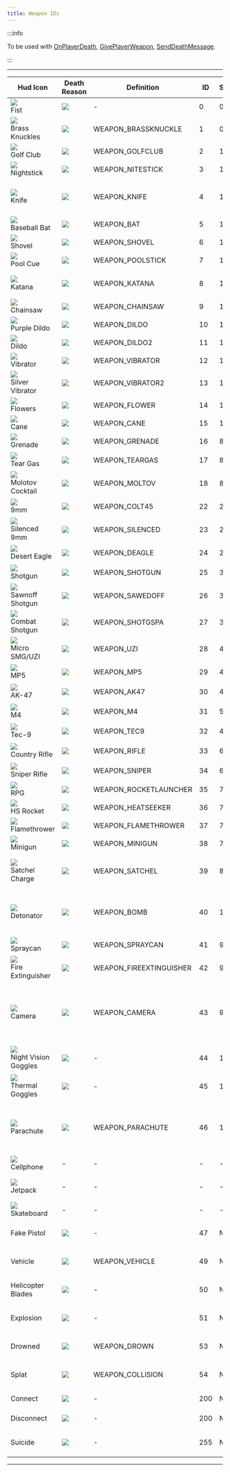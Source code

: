 ```yaml
---
title: Weapon IDs
---
```


:::info

To be used with [OnPlayerDeath](../callbacks/OnPlayerDeath), [GivePlayerWeapon](../functions/GivePlayerWeapon), [SendDeathMessage](../functions/SendDeathMessage).

:::

---

| Hud Icon                                                              | Death Reason                                       | Definition              | ID  | Slot | Model | Notes                                                                                                            |
| --------------------------------------------------------------------- | -------------------------------------------------- | ----------------------- | --- | ---- | ----- | ---------------------------------------------------------------------------------------------------------------- |
| ![](/images/weaponIcons/fist.png)<br/>Fist                            | ![](/images/deathIcons/death-fist.gif)             | -                       | 0   | 0    | -     | -                                                                                                                |
| ![](/images/weaponIcons/brassKnuckles.png)<br/>Brass Knuckles         | ![](/images/deathIcons/death-brassKnuckles.gif)    | WEAPON_BRASSKNUCKLE     | 1   | 0    | 331   | -                                                                                                                |
| ![](/images/weaponIcons/golfClub.png)<br/>Golf Club                   | ![](/images/deathIcons/death-golfClub.gif)         | WEAPON_GOLFCLUB         | 2   | 1    | 333   | -                                                                                                                |
| ![](/images/weaponIcons/nightStick.png)<br/>Nightstick                | ![](/images/deathIcons/death-nightstick.gif)       | WEAPON_NITESTICK        | 3   | 1    | 334   | -                                                                                                                |
| ![](/images/weaponIcons/knife.png)<br/>Knife                          | ![](/images/deathIcons/death-knife.gif)            | WEAPON_KNIFE            | 4   | 1    | 335   | Can de-sync players when their throat is cut (they appear dead to other players)                                 |
| ![](/images/weaponIcons/baseballBat.png)<br/>Baseball Bat             | ![](/images/deathIcons/death-baseballBat.gif)      | WEAPON_BAT              | 5   | 1    | 336   | -                                                                                                                |
| ![](/images/weaponIcons/shovel.png)<br/>Shovel                        | ![](/images/deathIcons/death-shovel.gif)           | WEAPON_SHOVEL           | 6   | 1    | 337   | -                                                                                                                |
| ![](/images/weaponIcons/poolCue.png)<br/>Pool Cue                     | ![](/images/deathIcons/death-poolCue.gif)          | WEAPON_POOLSTICK        | 7   | 1    | 338   | -                                                                                                                |
| ![](/images/weaponIcons/katana.png)<br/>Katana                        | ![](/images/deathIcons/death-katana.gif)           | WEAPON_KATANA           | 8   | 1    | 339   | Can not decapitate players (like in single-player)                                                               |
| ![](/images/weaponIcons/chainsaw.png)<br/>Chainsaw                    | ![](/images/deathIcons/death-chainsaw.gif)         | WEAPON_CHAINSAW         | 9   | 1    | 341   | -                                                                                                                |
| ![](/images/weaponIcons/purpleDildo.png)<br/>Purple Dildo             | ![](/images/deathIcons/death-purpleDildo.gif)      | WEAPON_DILDO            | 10  | 10   | 321   | -                                                                                                                |
| ![](/images/weaponIcons/dildo.png)<br/>Dildo                          | ![](/images/deathIcons/death-dildo.gif)            | WEAPON_DILDO2           | 11  | 10   | 322   | -                                                                                                                |
| ![](/images/weaponIcons/vibrator.png)<br/>Vibrator                    | ![](/images/deathIcons/death-vibrator.gif)         | WEAPON_VIBRATOR         | 12  | 10   | 323   | -                                                                                                                |
| ![](/images/weaponIcons/silverVibrator.png)<br/>Silver Vibrator       | ![](/images/deathIcons/death-silverVibrator.gif)   | WEAPON_VIBRATOR2        | 13  | 10   | 324   | -                                                                                                                |
| ![](/images/weaponIcons/flowers.png)<br/>Flowers                      | ![](/images/deathIcons/death-flowers.gif)          | WEAPON_FLOWER           | 14  | 10   | 325   | -                                                                                                                |
| ![](/images/weaponIcons/cane.png)<br/>Cane                            | ![](/images/deathIcons/death-cane.gif)             | WEAPON_CANE             | 15  | 10   | 326   | -                                                                                                                |
| ![](/images/weaponIcons/grenade.png)<br/>Grenade                      | ![](/images/deathIcons/death-grenade.gif)          | WEAPON_GRENADE          | 16  | 8    | 342   | Does not produce fire                                                                                            |
| ![](/images/weaponIcons/tearGas.png)<br/>Tear Gas                     | ![](/images/deathIcons/death-tearGas.gif)          | WEAPON_TEARGAS          | 17  | 8    | 343   | The coughing effect is disabled in SA-MP                                                                         |
| ![](/images/weaponIcons/molotovCocktail.png)<br/>Molotov Cocktail     | ![](/images/deathIcons/death-molotovCocktail.gif)  | WEAPON_MOLTOV           | 18  | 8    | 344   | Produces fire                                                                                                    |
| ![](/images/weaponIcons/9mm.png)<br/>9mm                              | ![](/images/deathIcons/death-9mm.gif)              | WEAPON_COLT45           | 22  | 2    | 346   | Skill can be set with [SetPlayerSkillLevel](../functions/SetplayerSkillLevel)                                    |
| ![](/images/weaponIcons/silenced9mm.png)<br/>Silenced 9mm             | ![](/images/deathIcons/death-silenced9mm.gif)      | WEAPON_SILENCED         | 23  | 2    | 347   | Skill can be set with [SetPlayerSkillLevel](../functions/SetplayerSkillLevel)                                    |
| ![](/images/weaponIcons/desertEagle.png)<br/>Desert Eagle             | ![](/images/deathIcons/death-desertEagle.gif)      | WEAPON_DEAGLE           | 24  | 2    | 348   | Skill can be set with [SetPlayerSkillLevel](../functions/SetplayerSkillLevel)                                    |
| ![](/images/weaponIcons/shotgun.png)<br/>Shotgun                      | ![](/images/deathIcons/death-shotgun.gif)          | WEAPON_SHOTGUN          | 25  | 3    | 349   | Skill can be set with [SetPlayerSkillLevel](../functions/SetplayerSkillLevel)                                    |
| ![](/images/weaponIcons/sawnoffShotgun.png)<br/>Sawnoff Shotgun       | ![](/images/deathIcons/death-sawnoffShotgun.gif)   | WEAPON_SAWEDOFF         | 26  | 3    | 350   | Skill can be set with [SetPlayerSkillLevel](../functions/SetplayerSkillLevel)                                    |
| ![](/images/weaponIcons/combatShotgun.png)<br/>Combat Shotgun         | ![](/images/deathIcons/death-combatShotgun.gif)    | WEAPON_SHOTGSPA         | 27  | 3    | 351   | Skill can be set with [SetPlayerSkillLevel](../functions/SetplayerSkillLevel)                                    |
| ![](/images/weaponIcons/microSMG-Uzi.png)<br/>Micro SMG/UZI           | ![](/images/deathIcons/death-microSMG-Uzi.gif)     | WEAPON_UZI              | 28  | 4    | 352   | Skill can be set with [SetPlayerSkillLevel](../functions/SetplayerSkillLevel)                                    |
| ![](/images/weaponIcons/mp5.png)<br/>MP5                              | ![](/images/deathIcons/death-mp5.gif)              | WEAPON_MP5              | 29  | 4    | 353   | Skill can be set with [SetPlayerSkillLevel](../functions/SetplayerSkillLevel)                                    |
| ![](/images/weaponIcons/ak47.png)<br/>AK-47                           | ![](/images/deathIcons/death-ak47.gif)             | WEAPON_AK47             | 30  | 4    | 355   | Skill can be set with [SetPlayerSkillLevel](../functions/SetplayerSkillLevel)                                    |
| ![](/images/weaponIcons/m4.png)<br/>M4                                | ![](/images/deathIcons/death-m4.gif)               | WEAPON_M4               | 31  | 5    | 356   | Skill can be set with [SetPlayerSkillLevel](../functions/SetplayerSkillLevel)                                    |
| ![](/images/weaponIcons/tec9.png)<br/>Tec-9                           | ![](/images/deathIcons/death-tec9.gif)             | WEAPON_TEC9             | 32  | 4    | 372   | Skill can be set with [SetPlayerSkillLevel](../functions/SetplayerSkillLevel)                                    |
| ![](/images/weaponIcons/countryRifle.png)<br/>Country Rifle           | ![](/images/deathIcons/death-countryRifle.gif)     | WEAPON_RIFLE            | 33  | 6    | 357   | Skill can be set with [SetPlayerSkillLevel](../functions/SetplayerSkillLevel)                                    |
| ![](/images/weaponIcons/sniperRifle.png)<br/>Sniper Rifle             | ![](/images/deathIcons/death-sniperRifle.gif)      | WEAPON_SNIPER           | 34  | 6    | 358   | Skill can be set with [SetPlayerSkillLevel](../functions/SetplayerSkillLevel)                                    |
| ![](/images/weaponIcons/rpg.png)<br/>RPG                              | ![](/images/deathIcons/death-rpg.gif)              | WEAPON_ROCKETLAUNCHER   | 35  | 7    | 359   | -                                                                                                                |
| ![](/images/weaponIcons/hsRocket.png)<br/>HS Rocket                   | ![](/images/deathIcons/death-hsRocket.gif)         | WEAPON_HEATSEEKER       | 36  | 7    | 360   | Lock-on is not synced                                                                                            |
| ![](/images/weaponIcons/flame-Thrower.png)<br/>Flamethrower           | ![](/images/deathIcons/death-flameThrower.gif)     | WEAPON_FLAMETHROWER     | 37  | 7    | 361   | -                                                                                                                |
| ![](/images/weaponIcons/minigun.png)<br/>Minigun                      | ![](/images/deathIcons/death-minigun.gif)          | WEAPON_MINIGUN          | 38  | 7    | 362   | -                                                                                                                |
| ![](/images/weaponIcons/satchelCharge.png)<br/>Satchel Charge         | ![](/images/deathIcons/death-satchelCharge.gif)    | WEAPON_SATCHEL          | 39  | 8    | 363   | Only synced for players that were streamed-in when the satchels were thrown                                      |
| ![](/images/weaponIcons/detonator.png)<br/>Detonator                  | ![](/images/deathIcons/death-detonator.gif)        | WEAPON_BOMB             | 40  | 12   | 364   | Given automatically when players throw a satchel charge (omit from anti-cheat checks)                            |
| ![](/images/weaponIcons/spraycan.png)<br/>Spraycan                    | ![](/images/deathIcons/death-sprayCan.gif)         | WEAPON_SPRAYCAN         | 41  | 9    | 365   | Players that are sprayed choke                                                                                   |
| ![](/images/weaponIcons/fireExtinguisher.png)<br/>Fire Extinguisher   | ![](/images/deathIcons/death-fireExtinguisher.gif) | WEAPON_FIREEXTINGUISHER | 42  | 9    | 366   | Players that are sprayed choke                                                                                   |
| ![](/images/weaponIcons/camera.png)<br/>Camera                        | ![](/images/deathIcons/death-camera.gif)           | WEAPON_CAMERA           | 43  | 9    | 367   | Saves photos to player's gallery if enabled via pause menu (My Documents\GTA San Andreas User Files\Gallery)     |
| ![](/images/weaponIcons/nightVisGoggles.png)<br/>Night Vision Goggles | ![](/images/deathIcons/death-nightVisGoggles.gif)  | -                       | 44  | 11   | 368   | Visual effects show for all players (fix available)                                                              |
| ![](/images/weaponIcons/thermalGoggles.png)<br/>Thermal Goggles       | ![](/images/deathIcons/death-thermalGoggles.gif)   | -                       | 45  | 11   | 369   | Visual effects show for all players (fix available)                                                              |
| ![](/images/weaponIcons/parachute.png)<br/>Parachute                  | ![](/images/deathIcons/death-parachute.gif)        | WEAPON_PARACHUTE        | 46  | 11   | 371   | Players will die if teleported while diving with a parachute; Parachutes are given when bailing out of aircraft. |
| ![](/images/weaponIcons/cellphone.png)<br/>Cellphone                  | -                                                  | -                       | -   | -    | -     | Cut from the game.                                                                                               |
| ![](/images/weaponIcons/jetpack.png)<br/>Jetpack                      | -                                                  | -                       | -   | -    | 370   | Doesn't work as a weapon. See [SetPlayerSpecialAction](../functions/SetPlayerSpecialAction).                     |
| ![](/images/weaponIcons/skateboard.png)<br/>Skateboard                | -                                                  | -                       | -   | -    | -     | Cut from the game.                                                                                               |
| Fake Pistol                                                           | ![](/images/deathIcons/death-fakePistol.gif)       | -                       | 47  | N/A  | N/A   | Only a death icon, can not be used in [GivePlayerWeapon](../functions/GivePlayerWeapon) etc.                     |
| Vehicle                                                               | ![](/images/deathIcons/death-vehicle.gif)          | WEAPON_VEHICLE          | 49  | N/A  | N/A   | Only a death icon, can not be used in [GivePlayerWeapon](../functions/GivePlayerWeapon) etc.                     |
| Helicopter Blades                                                     | ![](/images/deathIcons/death-heliBlades.gif)       | -                       | 50  | N/A  | N/A   | Only a death icon, can not be used in [GivePlayerWeapon](../functions/GivePlayerWeapon) etc.                     |
| Explosion                                                             | ![](/images/deathIcons/death-explosion.gif)        | -                       | 51  | N/A  | N/A   | Only a death icon, can not be used in [GivePlayerWeapon](../functions/GivePlayerWeapon) etc.                     |
| Drowned                                                               | ![](/images/deathIcons/death-drowned.gif)          | WEAPON_DROWN            | 53  | N/A  | N/A   | Only a death icon, can not be used in [GivePlayerWeapon](../functions/GivePlayerWeapon) etc.                     |
| Splat                                                                 | ![](/images/deathIcons/death-splat.gif)            | WEAPON_COLLISION        | 54  | N/A  | N/A   | Only a death icon, can not be used in [GivePlayerWeapon](../functions/GivePlayerWeapon) etc.                     |
| Connect                                                               | ![](/images/deathIcons/death-connect.gif)          | -                       | 200 | N/A  | N/A   | Only usable in [SendDeathMessage](../functions/SendDeathMessage)                                                 |
| Disconnect                                                            | ![](/images/deathIcons/death-disconnect.gif)       | -                       | 200 | N/A  | N/A   | Only usable in [SendDeathMessage](../functions/SendDeathMessage)                                                 |
| Suicide                                                               | ![](/images/deathIcons/death-suicide.gif)          | -                       | 255 | N/A  | N/A   | Only a death icon, can not be used in [GivePlayerWeapon](../functions/GivePlayerWeapon) etc.                     |

---
